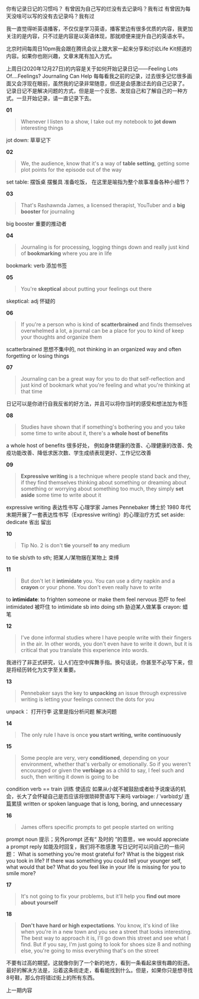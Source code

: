 你有记录日记的习惯吗？
有曾因为自己写的烂没有去记录吗？我有过
有曾因为每天没啥可以写的没有去记录吗？我有过

我一直觉得听英语播客，不仅仅是学习英语，播客里边有很多优质的内容，我更加关注的是内容，只不过是内容是以英语体现，那就顺便来提升自己的英语水平。

北京时间每周日10pm我会跟在腾讯会议上跟大家一起来分享和讨论Life Kit频道的内容。如果你也刚兴趣，文章末尾有加入方式。

上周日(2020年12月27日)的内容是关于如何开始记录日记——Feeling Lots Of....Feelings? Journaling Can Help
每每看我之前的记录，过去很多记忆很多画面又会浮现在眼前，虽然我的记录非常随意，但还是会感激过去的自己记录了。 记录日记不是解决问题的方式，但是是一个反思、发现自己和了解自己的一种方式。一旦开始记录，请一直记录下去。

**01**
>Whenever I listen to a show, I take out my notebook to **jot down** interesting things

jot down: 草草记下

**02**
> We, the audience, know that it's a way of **table setting**, getting some plot points for the episode out of the way

set table: 摆饭桌  摆餐具  准备吃饭， 在这里是喻指为整个故事准备各种小细节？

**03**
>That's Rashawnda James, a licensed therapist, YouTuber and a **big booster** for journaling

big booster 重要的推动者

**04**
>Journaling is for processing, logging things down and really just kind of **bookmarking** where you are in life

bookmark: verb 添加书签

**05**
>You're **skeptical** about putting your feelings out there

skeptical: adj 怀疑的

**06**
>If you're a person who is kind of **scatterbrained** and finds themselves overwhelmed a lot, a journal can be a place for you to kind of keep your thoughts and organize them

scatterbrained 思想不集中的, not thinking in an organized way and often forgetting or losing things

**07**
>Journaling can be a great way for you to do that self-reflection and just kind of bookmark what you're feeling and what you're thinking at that time

日记可以是你进行自我反省的好方法，并且可以将你当时的感受和想法加为书签

**08**
>Studies have shown that if something's bothering you and you take some time to write about it, there's a **whole host of benefits**

a whole host of benefits 很多好处，
例如身体健康的改善、心理健康的改善、免疫功能改善、降低求医次数、学生成绩表现更好、工作记忆改善

**09**
>**Expressive writing** is a technique where people stand back and they, if they find themselves thinking about something or dreaming about something or worrying about something too much, they simply **set aside** some time to write about it

expressive writing 表达性书写 
心理学家 James Pennebaker 博士於 1980 年代末期开展了一套表达性书写（Expressive writing）的心理治疗方式
set aside: dedicate 省出 留出

**10**
>Tip No. 2 is don't **tie** yourself **to** any medium

to tie sb/sth to sth; 把某人/某物捆在某物上 束缚

**11**
>But don't let it **intimidate** you. You can use a dirty napkin and a **crayon** or your phone. You don't even really have to write

to **intimidate**: to frighten someone or make them feel nervous 恐吓
to feel intimidated 被吓住
to intimidate sb into doing sth 胁迫某人做某事
crayon: 蜡笔

**12**
>I've done informal studies where I have people write with their fingers in the air. In other words, you don't even have to write it down, but it is critical that you translate this experience into words.

我进行了非正式研究，让人们在空中挥舞手指。换句话说，你甚至不必写下来，但是将经历转化为文字至关重要。

**13**
>Pennebaker says the key to **unpacking** an issue through expressive writing is letting your feelings connect the dots for you

unpack： 打开行李 这里是指分析问题 解决问题

**14**
>The only rule I have is once **you start writing, write continuously**

**15**
>Some people are very, very **conditioned**, depending on your environment, whether that's verbally or emotionally. So if you weren't encouraged or given the **verbiage** as a child to say, I feel such and such, then writing it down is going to be

condition verb == train 训练 使适应
如果从小就不被鼓励或者给予说废话的机会，长大了会怀疑自己是否应该将很琐碎赘语写下来吗
varbiage:  / ˈvərbiɪdʒ/ 连篇累牍  written or spoken language that is long, boring, and unnecessary

**16**
>James offers specific prompts to get people started on writing

prompt noun 提示；另外prompt 还有“ 及时的 ”的意思，we would appreciate a prompt reply 如能及时回复，我们将不胜感激
写日记时可以问自己的一些问题：
What is something you're most grateful for? 
What is the biggest risk you took in life? 
If there was something you could tell your younger self, what would that be? 
What do you feel like in your life is missing for you to smile more?

**17**
> It's not going to fix your problems, but it'll help you **find out more about yourself**

**18**
>**Don't have hard or high expectations**. You know, it's kind of like when you're in a new town and you see a street that looks interesting. The best way to approach it is, I'll go down this street and see what I find. But if you say, I'm just going to look for shoes size 8 and nothing else, you're going to miss everything that's on the street

不要有过高的期望。这就像你到了一个新的地方，看到一条看起来很有趣的街道。最好的解决方法是，沿着这条街走走，看看能找到什么。但是，如果你只是想寻找8号鞋，那么你将错过街上的所有东西。

上一期内容


